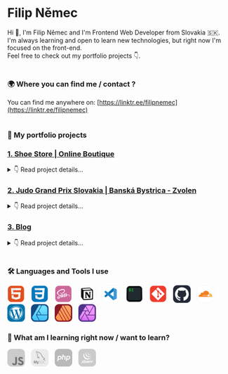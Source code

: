 # Filip Němec

Hi 👋, I'm Filip Němec and I'm Frontend Web Developer from Slovakia 🇸🇰. </br>
I'm always learning and open to learn new technologies, but right now I'm focused on the front-end. </br>
Feel free to check out my portfolio projects 👇.

#

### 🌍 Where you can find me / contact ?

You can find me anywhere on: [https://linktr.ee/filipnemec](https://linktr.ee/filipnemec)

#

### 🎨 My portfolio projects

### [1. Shoe Store | Online Boutique](https://shoe-store-42v.pages.dev/)

<details>
<summary>👇 Read project details...</summary>

<br>

- portfolio project that I'm curretly working on 🟢
- homepage design of online shoe boutique
- my first programmed project
- Git repository with full commit history is publicly available on my GitHub profile, or right [here](https://github.com/filip-nemec/shoestore)
- view website live [here](https://shoe-store-42v.pages.dev/)

</details>

### [2. Judo Grand Prix Slovakia | Banská Bystrica - Zvolen](https://judogp.sk/)

<details>
<summary>👇 Read project details...</summary>

<br>

- website is part of my portfolio, but it's REAL and OFFICIAL website of Slovak Judo Competition
- built with WordPress and Elementor Page Builder with free tools and few lines of extra CSS code
- view website live [here](https://judogp.sk/)

</details>

### [3. Blog](https://designspace.sk)

<details>
<summary>👇 Read project details...</summary>

<br>

- my first ever website, built from scratch, full responsive
- built with WordPress and Elementor Page Builder
- I tried to replicate the original website design ([denofgeek.com](https://www.denofgeek.com/)) as best as possible for me without a lot of coding using WordPress with mostly free tools (except for a few)
- view website live [here](https://designspace.sk)

</details>

#

### 🛠️ Languages and Tools I use

<div align="left">
<img max-height="100%" width="40px" style="padding-right:10px;" src="html5-icon.svg" title="HTML"/>
<img max-height="100%" width="40px" style="padding-right:10px;" src="css3-icon.svg" title="CSS"/>
<img max-height="100%" width="40px" style="padding-right:10px;" src="sass-icon.svg" title="Sass"/>
<img max-height="100%" width="40px" style="padding-right:10px;" src="notion-icon.svg" title="Notion"/>
<img max-height="100%" width="40px" style="padding-right:10px;" src="visual-studio-code-icon.svg" title="Visual Studio Code"/>
<img max-height="100%" width="40px" style="padding-right:10px;" src="iterm-icon.svg" title="iTerm"/>
<img max-height="100%" width="40px" style="padding-right:10px;" src="git-icon.svg" title="Git"/>
<img max-height="100%" width="40px" style="padding-right:10px;" src="github-icon.svg" title="GitHub"/>
<img max-height="100%" width="40px" style="padding-right:10px;" src="cloudflare-icon.svg" title="CloudFlare"/>
<img max-height="100%" width="40px" style="padding-right:10px;" src="wordpress-icon.svg" title="WordPress"/>
<img max-height="100%" width="40px" style="padding-right:10px;" src="affinity-designer-icon.svg" title="Affinity Designer"/>
<img max-height="100%" width="40px" style="padding-right:10px;" src="affinity-publisher-icon.svg" title="Affinity Publisher"/>
<img max-height="100%" width="40px" style="padding-right:10px;" src="affinity-photo-icon.svg" title="Affinity Photo"/>
</div>

### 🔬 What am I learning right now / want to learn?

<div align="left">
<img max-height="100%" width="40px" style="padding-right:10px;" src="javascript-bw.svg" title="JavaScript"/>
<img max-height="100%" width="40px" style="padding-right:10px;" src="mysql-bw.svg" title="MySQL"/>
<img max-height="100%" width="40px" style="padding-right:10px;" src="php-bw.svg" title="php"/>
<img max-height="100%" width="40px" style="padding-right:10px;" src="jquery-bw.svg" title="jQuery"/>
</div>
